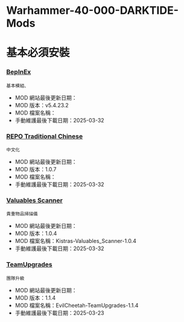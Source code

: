 # Warhammer-40-000-DARKTIDE-Mods

# 基本必須安裝

### [BepInEx](https://github.com/BepInEx/BepInEx)
    基本模組、
- MOD 網站最後更新日期：
- MOD 版本：v5.4.23.2
- MOD 檔案名稱：
- 手動維護最後下載日期：2025-03-32

### [REPO Traditional Chinese](https://thunderstore.io/c/repo/p/XoFKon/REPO_Traditional_Chinese/)
    中文化
- MOD 網站最後更新日期：
- MOD 版本：1.0.7
- MOD 檔案名稱：
- 手動維護最後下載日期：2025-03-32

### [Valuables Scanner](https://thunderstore.io/c/repo/p/XoFKon/REPO_Traditional_Chinese/)
    貴重物品掃描儀
- MOD 網站最後更新日期：
- MOD 版本：1.0.4
- MOD 檔案名稱：Kistras-Valuables_Scanner-1.0.4
- 手動維護最後下載日期：2025-03-32

### [TeamUpgrades](https://thunderstore.io/c/repo/p/EvilCheetah/TeamUpgrades/)
    團隊升級
- MOD 網站最後更新日期：
- MOD 版本：1.1.4
- MOD 檔案名稱：EvilCheetah-TeamUpgrades-1.1.4
- 手動維護最後下載日期：2025-03-23